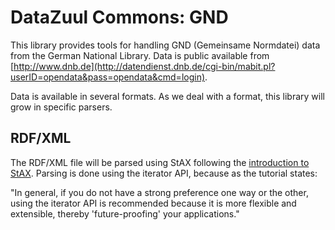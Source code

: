 # DataZuul Commons: GND

This library provides tools for handling GND (Gemeinsame Normdatei) data from the German National Library.
Data is public available from [http://www.dnb.de](http://datendienst.dnb.de/cgi-bin/mabit.pl?userID=opendata&pass=opendata&cmd=login).

Data is available in several formats. As we deal with a format, this library will grow in specific parsers.

## RDF/XML
The RDF/XML file will be parsed using StAX following the [introduction to StAX](https://docs.oracle.com/javase/tutorial/jaxp/stax/).
Parsing is done using the iterator API, because as the tutorial states:

"In general, if you do not have a strong preference one way or the other, using the iterator API is recommended because it is more flexible and extensible, thereby 'future-proofing' your applications."

